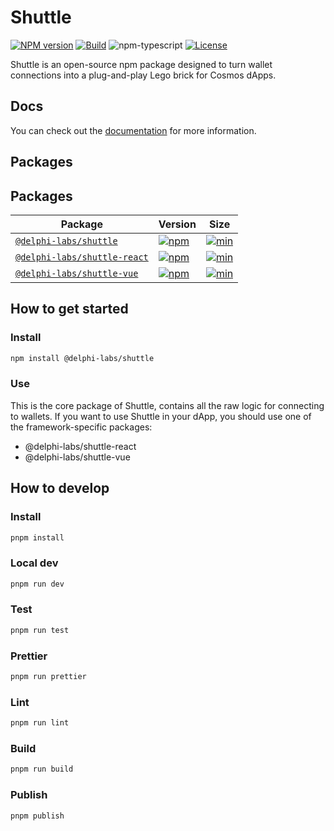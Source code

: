 # Shuttle

[![NPM version][npm-image]][npm-url]
[![Build][github-build]][github-build-url]
![npm-typescript]
[![License][github-license]][github-license-url]

Shuttle is an open-source npm package designed to turn wallet connections into a plug-and-play Lego brick for Cosmos dApps.

## Docs

You can check out the [documentation](https://shuttle.delphilabs.io/) for more information.

## Packages

## Packages

| Package                                                   | Version                                                                                                                                       | Size                                                                                                                                                             |
|-----------------------------------------------------------|-----------------------------------------------------------------------------------------------------------------------------------------------|------------------------------------------------------------------------------------------------------------------------------------------------------------------|
| [`@delphi-labs/shuttle`](packages/core)                   | [![npm](https://img.shields.io/npm/v/@delphi-labs/shuttle.svg)](https://www.npmjs.com/package/@delphi-labs/shuttle/v/latest)                  | [![min](https://img.shields.io/bundlephobia/min/@delphi-labs/shuttle.svg)](https://bundlephobia.com/result?p=@delphi-labs/shuttle)                               |
| [`@delphi-labs/shuttle-react`](packages/react)            | [![npm](https://img.shields.io/npm/v/@delphi-labs/shuttle-react.svg)](https://www.npmjs.com/package/@delphi-labs/shuttle-react/v/latest)      | [![min](https://img.shields.io/bundlephobia/min/@delphi-labs/shuttle-react.svg)](https://bundlephobia.com/result?p=@delphi-labs/shuttle-react)                   |
| [`@delphi-labs/shuttle-vue`](packages/vue)                | [![npm](https://img.shields.io/npm/v/@delphi-labs/shuttle-vue.svg)](https://www.npmjs.com/package/@delphi-labs/shuttle-vue/v/latest)          | [![min](https://img.shields.io/bundlephobia/min/@delphi-labs/shuttle-vue.svg)](https://bundlephobia.com/result?p=@delphi-labs/shuttle-vue)                       |


## How to get started

### Install

```bash
npm install @delphi-labs/shuttle
```

### Use

This is the core package of Shuttle, contains all the raw logic for connecting to wallets. If you want to use Shuttle in your dApp, you should use one of the framework-specific packages:

- @delphi-labs/shuttle-react
- @delphi-labs/shuttle-vue


## How to develop

### Install

```bash
pnpm install
```

### Local dev

```bash
pnpm run dev
```

### Test

```bash
pnpm run test
```

### Prettier

```bash
pnpm run prettier
```

### Lint

```bash
pnpm run lint
```

### Build

```bash
pnpm run build
```

### Publish

```bash
pnpm publish
```

[npm-url]: https://www.npmjs.com/package/@delphi-labs/shuttle
[npm-image]: https://img.shields.io/npm/v/@delphi-labs/shuttle
[npm-typescript]: https://img.shields.io/npm/types/@delphi-labs/shuttle
[github-license]: https://img.shields.io/github/license/delphi-labs/shuttle
[github-license-url]: https://github.com/delphi-labs/shuttle/blob/main/LICENSE
[github-build]: https://github.com/delphi-labs/shuttle/actions/workflows/publish.yml/badge.svg
[github-build-url]: https://github.com/delphi-labs/shuttle/actions/workflows/publish.yml

